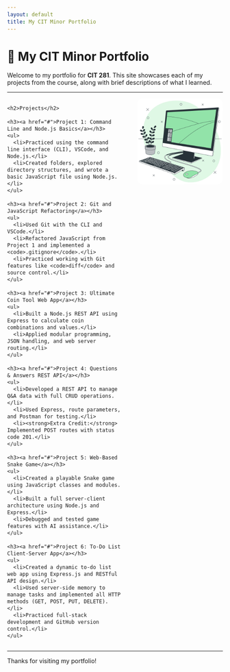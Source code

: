 ```yaml
---
layout: default
title: My CIT Minor Portfolio
---
```


# 📁 My CIT Minor Portfolio

Welcome to my portfolio for **CIT 281**. This site showcases each of my projects from the course, along with brief descriptions of what I learned.

---

<div style="display: flex; gap: 2rem; align-items: flex-start;">

  <div style="flex: 2;">

    <h2>Projects</h2>

    <h3><a href="#">Project 1: Command Line and Node.js Basics</a></h3>
    <ul>
      <li>Practiced using the command line interface (CLI), VSCode, and Node.js.</li>
      <li>Created folders, explored directory structures, and wrote a basic JavaScript file using Node.js.</li>
    </ul>

    <h3><a href="#">Project 2: Git and JavaScript Refactoring</a></h3>
    <ul>
      <li>Used Git with the CLI and VSCode.</li>
      <li>Refactored JavaScript from Project 1 and implemented a <code>.gitignore</code>.</li>
      <li>Practiced working with Git features like <code>diff</code> and source control.</li>
    </ul>

    <h3><a href="#">Project 3: Ultimate Coin Tool Web App</a></h3>
    <ul>
      <li>Built a Node.js REST API using Express to calculate coin combinations and values.</li>
      <li>Applied modular programming, JSON handling, and web server routing.</li>
    </ul>

    <h3><a href="#">Project 4: Questions & Answers REST API</a></h3>
    <ul>
      <li>Developed a REST API to manage Q&A data with full CRUD operations.</li>
      <li>Used Express, route parameters, and Postman for testing.</li>
      <li><strong>Extra Credit:</strong> Implemented POST routes with status code 201.</li>
    </ul>

    <h3><a href="#">Project 5: Web-Based Snake Game</a></h3>
    <ul>
      <li>Created a playable Snake game using JavaScript classes and modules.</li>
      <li>Built a full server-client architecture using Node.js and Express.</li>
      <li>Debugged and tested game features with AI assistance.</li>
    </ul>

    <h3><a href="#">Project 6: To-Do List Client-Server App</a></h3>
    <ul>
      <li>Created a dynamic to-do list web app using Express.js and RESTful API design.</li>
      <li>Used server-side memory to manage tasks and implemented all HTTP methods (GET, POST, PUT, DELETE).</li>
      <li>Practiced full-stack development and GitHub version control.</li>
    </ul>

  </div>

  <div style="flex: 1; min-width: 200px;">
    <img src="/assets/images/7922058.jpg" alt="Profile photo" style="max-width: 100%; border-radius: 12px;" />
  </div>

</div>

---

Thanks for visiting my portfolio!
